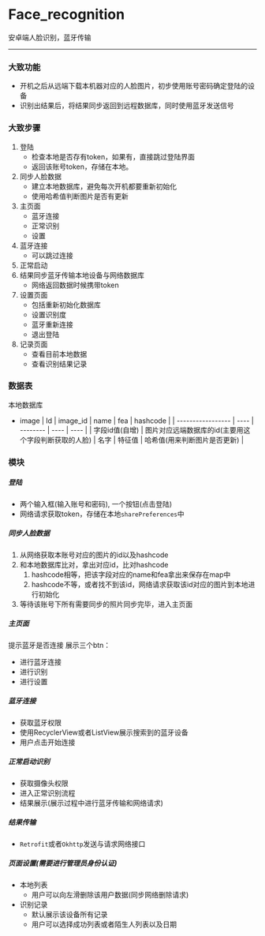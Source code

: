 # Face_recognition
安卓端人脸识别，蓝牙传输

----
### 大致功能
- 开机之后从远端下载本机器对应的人脸图片，初步使用账号密码确定登陆的设备
- 识别出结果后，将结果同步返回到远程数据库，同时使用蓝牙发送信号

### 大致步骤
1. 登陆
    - 检查本地是否存有token，如果有，直接跳过登陆界面
    - 返回该账号token，存储在本地。
2. 同步人脸数据
    - 建立本地数据库，避免每次开机都要重新初始化
    - 使用哈希值判断图片是否有更新
3. 主页面
    - 蓝牙连接
    - 正常识别
    - 设置
4. 蓝牙连接
    - 可以跳过连接
5. 正常启动
6. 结果同步蓝牙传输本地设备与网络数据库
    - 网络返回数据时候携带token
7. 设置页面
    - 包括重新初始化数据库
    - 设置识别度
    - 蓝牙重新连接
    - 退出登陆
8. 记录页面
    - 查看目前本地数据
    - 查看识别结果记录
    
### 数据表
本地数据库
- image
	| Id | image_id | name | fea  | hashcode |
	| ----------------- | ---- | -------- | ---- | ---- |
	| 字段id值(自增) | 图片对应远端数据库的id(主要用这个字段判断获取的人脸) | 名字 | 特征值  | 哈希值(用来判断图片是否更新) |

### 模块

##### 登陆
- 两个输入框(输入账号和密码), 一个按钮(点击登陆)
- 网络请求获取token，存储在本地`sharePreferences`中
##### 同步人脸数据
1. 从网络获取本账号对应的图片的id以及hashcode
2. 和本地数据库比对，拿出对应id，比对hashcode
    1. hashcode相等，把该字段对应的name和fea拿出来保存在map中
    2. hashcode不等，或者找不到该id，网络请求获取该id对应的图片到本地进行初始化
3. 等待该账号下所有需要同步的照片同步完毕，进入主页面
##### 主页面
提示蓝牙是否连接
展示三个btn：
- 进行蓝牙连接
- 进行识别
- 进行设置
##### 蓝牙连接
- 获取蓝牙权限
- 使用RecyclerView或者ListView展示搜索到的蓝牙设备
- 用户点击开始连接
##### 正常启动识别
- 获取摄像头权限
- 进入正常识别流程
- 结果展示(展示过程中进行蓝牙传输和网络请求)
##### 结果传输
- `Retrofit`或者`Okhttp`发送与请求网络接口
##### 页面设置(需要进行管理员身份认证)
- 本地列表
    - 用户可以向左滑删除该用户数据(同步网络删除请求)
- 识别记录
    - 默认展示该设备所有记录
    - 用户可以选择成功列表或者陌生人列表以及日期
